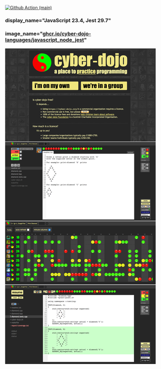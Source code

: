 [![Github Action (main)](https://github.com/cyber-dojo-start-points/javascript-jest/actions/workflows/main.yml/badge.svg)](https://github.com/cyber-dojo-start-points/javascript-jest/actions)


### display_name="JavaScript 23.4, Jest 29.7"
### image_name="[ghcr.io/cyber-dojo-languages/javascript_node_jest](https://github.com/cyber-dojo-languages/javascript-jest/pkgs/container/javascript_node_jest)"

![cyber-dojo.org home page](https://github.com/cyber-dojo/cyber-dojo/blob/master/shared/home_page_snapshot.png)
